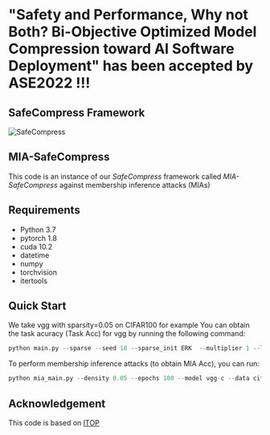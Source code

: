 # "Safety and Performance, Why not Both? Bi-Objective Optimized Model Compression toward AI Software Deployment" has been accepted by ASE2022 !!!

## SafeCompress Framework
![SafeCompress]([https://github.com/JiePKU/MIA-SafeCompress/blob/master/img/SafeCompress.JPG]) 

## MIA-SafeCompress
This code is an instance of our *SafeCompress* framework called *MIA-SafeCompress* against membership inference attacks (MIAs)

## Requirements
* Python 3.7
* pytorch 1.8
* cuda 10.2
* datetime
* numpy
* torchvision
* itertools

## Quick Start
We take vgg with sparsity=0.05 on CIFAR100 for example
You can obtain the task acuracy (Task Acc) for vgg by running the following command:
```python
python main.py --sparse --seed 18 --sparse_init ERK  --multiplier 1 --lr 0.1 --density 0.05 --update_frequency 4000 --epochs 300 --model vgg-c --data cifar100 --decay_frequency 30000 --batch-size 128 --n_class 100
```
To perform membership inference attacks (to obtain MIA Acc), you can run:
```python
python mia_main.py --density 0.05 --epochs 100 --model vgg-c --data cifar100 --batch-size 128 --n_class 100
```
## Acknowledgement
This code is based on [ITOP](https://github.com/Shiweiliuiiiiiii/In-Time-Over-Parameterization)

